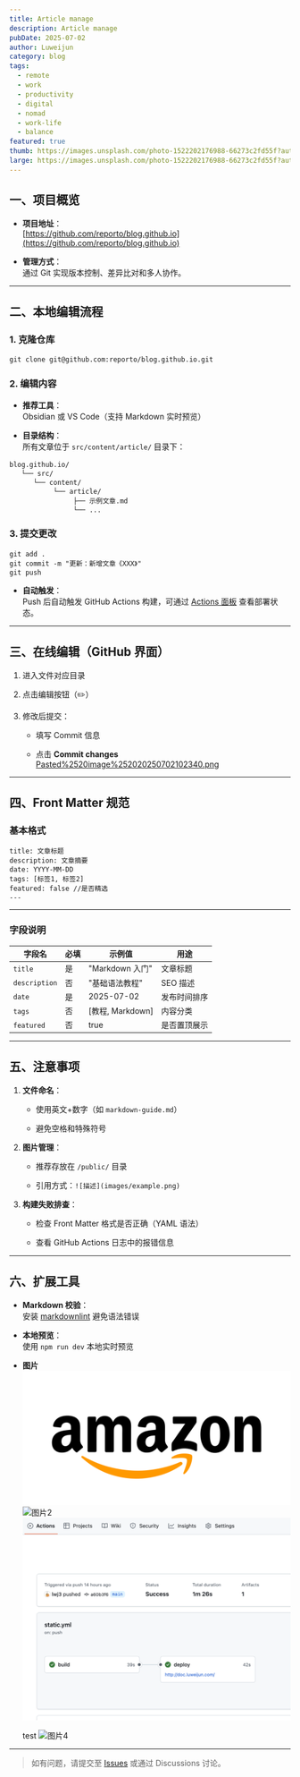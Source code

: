 ```yaml
---
title: Article manage
description: Article manage
pubDate: 2025-07-02
author: Luweijun
category: blog
tags:
  - remote
  - work
  - productivity
  - digital
  - nomad
  - work-life
  - balance
featured: true
thumb: https://images.unsplash.com/photo-1522202176988-66273c2fd55f?auto=format&fit=crop&w=400&q=80
large: https://images.unsplash.com/photo-1522202176988-66273c2fd55f?auto=format&fit=crop&w=2400&q=80
---
```




## 一、项目概览

- **项目地址**：  
    [https://github.com/reporto/blog.github.io](https://github.com/reporto/blog.github.io)

- **管理方式**：  
    通过 Git 实现版本控制、差异比对和多人协作。
---

## 二、本地编辑流程

### 1. 克隆仓库

```
git clone git@github.com:reporto/blog.github.io.git
```

### 2. 编辑内容

- **推荐工具**：  
    Obsidian 或 VS Code（支持 Markdown 实时预览）
    
- **目录结构**：  
    所有文章位于 `src/content/article/` 目录下：
    
```
blog.github.io/
   └── src/
      └── content/
           └── article/
                ├── 示例文章.md
                └── ...
```
### 3. 提交更改


```
git add .
git commit -m "更新：新增文章《XXX》"
git push
```

- **自动触发**：  
    Push 后自动触发 GitHub Actions 构建，可通过 [Actions 面板](https://github.com/reporto/blog.github.io/actions) 查看部署状态。  


---

## 三、在线编辑（GitHub 界面）

1. 进入文件对应目录
    
2. 点击编辑按钮（✏️）
    
3. 修改后提交：
    
    - 填写 Commit 信息
        
    - 点击 **Commit changes**  
        [Pasted%2520image%252020250702102340.png](Pasted%2520image%252020250702102340.png/)


---

## 四、Front Matter 规范

### 基本格式


```
title: 文章标题
description: 文章摘要
date: YYYY-MM-DD
tags: [标签1, 标签2]
featured: false //是否精选
---
```


---

### 字段说明

|字段名|必填|示例值|用途|
|---|---|---|---|
|`title`|是|"Markdown 入门"|文章标题|
|`description`|否|"基础语法教程"|SEO 描述|
|`date`|是|2025-07-02|发布时间排序|
|`tags`|否|[教程, Markdown]|内容分类|
|`featured`|否|true|是否置顶展示|

---

## 五、注意事项

1. **文件命名**：

	- 使用英文+数字（如 `markdown-guide.md`）

	- 避免空格和特殊符号

2. **图片管理**：

	- 推荐存放在 `/public/` 目录

	- 引用方式：`![描述](images/example.png)`
	    
3. **构建失败排查**：

	- 检查 Front Matter 格式是否正确（YAML 语法）

	- 查看 GitHub Actions 日志中的报错信息
  

---

## 六、扩展工具

- **Markdown 校验**：  
    安装 [markdownlint](https://github.com/DavidAnson/markdownlint) 避免语法错误
    
- **本地预览**：  
    使用 `npm run dev` 本地实时预览
- **图片**
  ![图片](https://github.com/reporto/blog.github.io/blob/main/public/logos/logo-amazon-old.svg)
  ![图片2](http://doc.luweijun.com/images/logo-report-beta.svg)	
  ![图片3](https://raw.githubusercontent.com/reporto/blog.github.io/refs/heads/main/public/Pasted%20image%2020250702101936.png)

  test
  ![图片4](/images/logo-report-beta.svg)	
---

> 如有问题，请提交至 [Issues](https://github.com/reporto/blog.github.io/issues) 或通过 Discussions 讨论。
